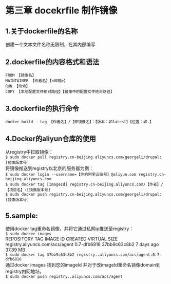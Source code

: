 第三章 docekrfile 制作镜像    
========    
  
1.关于dockerfile的名称    
----------     

创建一个文本文件名称无限制，在其内部编写    
  
2.dockerfile的内容格式和语法  
-------     
`FROM 【镜像名】`    
`MAINTAINER 【作者名】【<邮箱>】`    
`RUN 【命令】`    
`COPY 【本地配置文件相对路径】【镜像中的配置文件绝对路径】`  
  
3.dockerfile的执行命令  
----    
`docker build --tag 【作者名】/【原镜像名】：【版本：如latest】【位置：如.】`    
  
4.Docker的aliyun仓库的使用  
----    
从registry中拉取镜像：  
`$ sudo docker pull registry.cn-beijing.aliyuncs.com/georgeli/drupal:[镜像版本号]`  
将镜像推送到registry以北京的服务器为例：  
`$ sudo docker login --username=【你的阿里云账号】@aliyun.com registry.cn-beijing.aliyuncs.com`  
`$ sudo docker tag [ImageId] registry.cn-beijing.aliyuncs.com/【作者】/【项目名】:[镜像版本号]`  
`$ sudo docker push registry.cn-beijing.aliyuncs.com/georgeli/drupal:[镜像版本号]`  
  
5.sample:  
------     
使用docker tag重命名镜像，并将它通过私网ip推送至registry：  
`$ sudo docker images`  
REPOSITORY                                                         TAG                 IMAGE ID            CREATED             VIRTUAL SIZE  
registry.aliyuncs.com/acs/agent                                    0.7-dfb6816         37bb9c63c8b2        7 days ago          37.89 MB  
`$ sudo docker tag 37bb9c63c8b2 registry..aliyuncs.com/acs/agent:0.7-dfb6816`  
通过docker images 找到您的imageId 并对于改imageId重命名镜像domain到registry内网地址。  
`$ sudo docker push registry..aliyuncs.com/acs/agent`  
